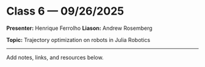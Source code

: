 # Class 6 — 09/26/2025

**Presenter:** Henrique Ferrolho
**Liason:** Andrew Rosemberg

**Topic:** Trajectory optimization on robots in Julia Robotics

---

Add notes, links, and resources below.

